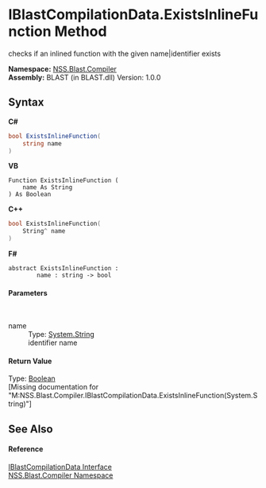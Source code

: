 # IBlastCompilationData.ExistsInlineFunction Method 
 

checks if an inlined function with the given name|identifier exists

**Namespace:**&nbsp;<a href="26a25caa-f50b-92ad-f15c-dbb9db1493ae">NSS.Blast.Compiler</a><br />**Assembly:**&nbsp;BLAST (in BLAST.dll) Version: 1.0.0

## Syntax

**C#**<br />
``` C#
bool ExistsInlineFunction(
	string name
)
```

**VB**<br />
``` VB
Function ExistsInlineFunction ( 
	name As String
) As Boolean
```

**C++**<br />
``` C++
bool ExistsInlineFunction(
	String^ name
)
```

**F#**<br />
``` F#
abstract ExistsInlineFunction : 
        name : string -> bool 

```


#### Parameters
&nbsp;<dl><dt>name</dt><dd>Type: <a href="https://docs.microsoft.com/dotnet/api/system.string" target="_blank" rel="noopener noreferrer">System.String</a><br />identifier name</dd></dl>

#### Return Value
Type: <a href="https://docs.microsoft.com/dotnet/api/system.boolean" target="_blank" rel="noopener noreferrer">Boolean</a><br />\[Missing <returns> documentation for "M:NSS.Blast.Compiler.IBlastCompilationData.ExistsInlineFunction(System.String)"\]

## See Also


#### Reference
<a href="d2afd70e-15cd-df6e-c1b9-6e1d3e9552bd">IBlastCompilationData Interface</a><br /><a href="26a25caa-f50b-92ad-f15c-dbb9db1493ae">NSS.Blast.Compiler Namespace</a><br />